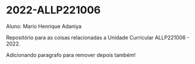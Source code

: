 # 2022-ALLP221006

Aluno: Mario Henrique Adaniya

Repositório para as coisas relacionadas a Unidade Curricular ALLP221006 - 2022.

Adicionando paragrafo para remover depois também!
